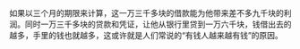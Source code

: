 如果以三个月的期限来计算，这一万三千多块的借款能为他带来差不多九千块的利润。同时一万三千多块的贷款和凭证，让他从银行里贷到一万六千块，钱借出去的越多，手里的钱也就越多，这或许就是人们常说的“有钱人越来越有钱”的原因。

